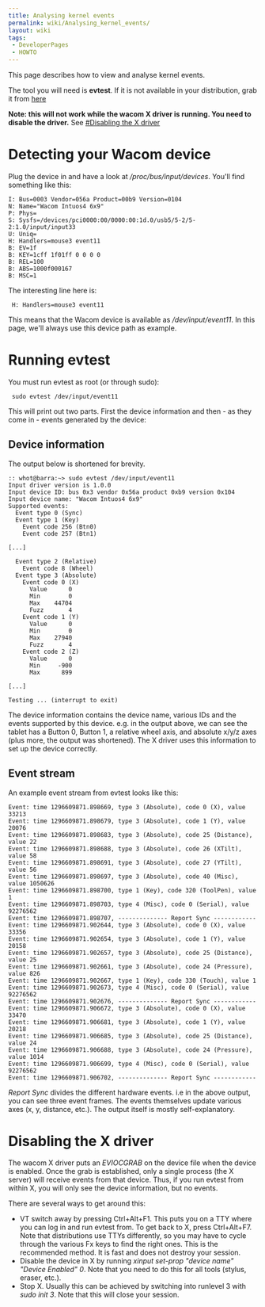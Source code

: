 ```yaml
---
title: Analysing kernel events
permalink: wiki/Analysing_kernel_events/
layout: wiki
tags:
 - DeveloperPages
 - HOWTO
---
```


This page describes how to view and analyse kernel events.

The tool you will need is **evtest**. If it is not available in your
distribution, grab it from
[here](http://people.freedesktop.org/~whot/evtest/)

**Note: this will not work while the wacom X driver is running. You need
to disable the driver.** See [\#Disabling the X
driver](#Disabling_the_X_driver "wikilink")

Detecting your Wacom device
===========================

Plug the device in and have a look at */proc/bus/input/devices*. You'll
find something like this:

    I: Bus=0003 Vendor=056a Product=00b9 Version=0104
    N: Name="Wacom Intuos4 6x9"
    P: Phys=
    S: Sysfs=/devices/pci0000:00/0000:00:1d.0/usb5/5-2/5-2:1.0/input/input33
    U: Uniq=
    H: Handlers=mouse3 event11 
    B: EV=1f
    B: KEY=1cff 1f01ff 0 0 0 0
    B: REL=100
    B: ABS=1000f000167
    B: MSC=1

The interesting line here is:

` H: Handlers=mouse3 event11 `

This means that the Wacom device is available as */dev/input/event11*.
In this page, we'll always use this device path as example.

Running evtest
==============

You must run evtest as root (or through sudo):

` sudo evtest /dev/input/event11`

This will print out two parts. First the device information and then -
as they come in - events generated by the device:

Device information
------------------

The output below is shortened for brevity.

    :: whot@barra:~> sudo evtest /dev/input/event11 
    Input driver version is 1.0.0
    Input device ID: bus 0x3 vendor 0x56a product 0xb9 version 0x104
    Input device name: "Wacom Intuos4 6x9"
    Supported events:
      Event type 0 (Sync)
      Event type 1 (Key)
        Event code 256 (Btn0)
        Event code 257 (Btn1)

    [...]

      Event type 2 (Relative)
        Event code 8 (Wheel)
      Event type 3 (Absolute)
        Event code 0 (X)
          Value      0
          Min        0
          Max    44704
          Fuzz       4
        Event code 1 (Y)
          Value      0
          Min        0
          Max    27940
          Fuzz       4
        Event code 2 (Z)
          Value      0
          Min     -900
          Max      899

    [...]

    Testing ... (interrupt to exit)

The device information contains the device name, various IDs and the
events supported by this device. e.g. in the output above, we can see
the tablet has a Button 0, Button 1, a relative wheel axis, and absolute
x/y/z axes (plus more, the output was shortened). The X driver uses this
information to set up the device correctly.

Event stream
------------

An example event stream from evtest looks like this:

    Event: time 1296609871.898669, type 3 (Absolute), code 0 (X), value 33213
    Event: time 1296609871.898679, type 3 (Absolute), code 1 (Y), value 20076
    Event: time 1296609871.898683, type 3 (Absolute), code 25 (Distance), value 22
    Event: time 1296609871.898688, type 3 (Absolute), code 26 (XTilt), value 58
    Event: time 1296609871.898691, type 3 (Absolute), code 27 (YTilt), value 56
    Event: time 1296609871.898697, type 3 (Absolute), code 40 (Misc), value 1050626
    Event: time 1296609871.898700, type 1 (Key), code 320 (ToolPen), value 1
    Event: time 1296609871.898703, type 4 (Misc), code 0 (Serial), value 92276562
    Event: time 1296609871.898707, -------------- Report Sync ------------
    Event: time 1296609871.902644, type 3 (Absolute), code 0 (X), value 33356
    Event: time 1296609871.902654, type 3 (Absolute), code 1 (Y), value 20158
    Event: time 1296609871.902657, type 3 (Absolute), code 25 (Distance), value 25
    Event: time 1296609871.902661, type 3 (Absolute), code 24 (Pressure), value 826
    Event: time 1296609871.902667, type 1 (Key), code 330 (Touch), value 1
    Event: time 1296609871.902673, type 4 (Misc), code 0 (Serial), value 92276562
    Event: time 1296609871.902676, -------------- Report Sync ------------
    Event: time 1296609871.906672, type 3 (Absolute), code 0 (X), value 33470
    Event: time 1296609871.906681, type 3 (Absolute), code 1 (Y), value 20218
    Event: time 1296609871.906685, type 3 (Absolute), code 25 (Distance), value 24
    Event: time 1296609871.906688, type 3 (Absolute), code 24 (Pressure), value 1014
    Event: time 1296609871.906699, type 4 (Misc), code 0 (Serial), value 92276562
    Event: time 1296609871.906702, -------------- Report Sync ------------

*Report Sync* divides the different hardware events. i.e in the above
output, you can see three event frames. The events themselves update
various axes (x, y, distance, etc.). The output itself is mostly
self-explanatory.

Disabling the X driver
======================

The wacom X driver puts an *EVIOCGRAB* on the device file when the
device is enabled. Once the grab is established, only a single process
(the X server) will receive events from that device. Thus, if you run
evtest from within X, you will only see the device information, but no
events.

There are several ways to get around this:

-   VT switch away by pressing Ctrl+Alt+F1. This puts you on a TTY where
    you can log in and run evtest from. To get back to X, press
    Ctrl+Alt+F7. Note that distributions use TTYs differently, so you
    may have to cycle through the various Fx keys to find the right
    ones. This is the recommended method. It is fast and does not
    destroy your session.
-   Disable the device in X by running *xinput set-prop "device name"
    "Device Enabled" 0*. Note that you need to do this for all tools
    (stylus, eraser, etc.).
-   Stop X. Usually this can be achieved by switching into runlevel 3
    with *sudo init 3*. Note that this will close your session.
